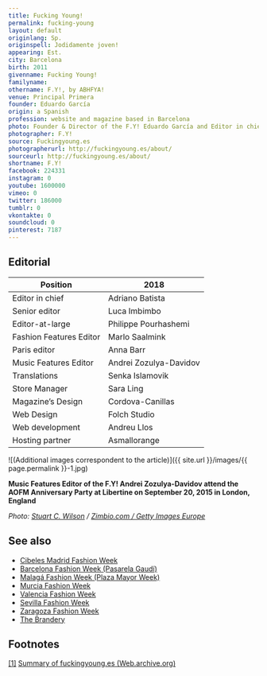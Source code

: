 ```yaml
---
title: Fucking Young!
permalink: fucking-young
layout: default
originlang: Sp.
originspell: Jodidamente joven!
appearing: Est.
city: Barcelona
birth: 2011
givenname: Fucking Young!
familyname:
othername: F.Y!, by ABHFYA!
venue: Principal Primera
founder: Eduardo García
origin: a Spanish
profession: website and magazine based in Barcelona
photo: Founder & Director of the F.Y! Eduardo García and Editor in chief  Adriano Batista.
photographer: F.Y!
source: Fuckingyoung.es
photographerurl: http://fuckingyoung.es/about/
sourceurl: http://fuckingyoung.es/about/
shortname: F.Y!
facebook: 224331
instagram: 0
youtube: 1600000
vimeo: 0
twitter: 186000
tumblr: 0
vkontakte: 0
soundcloud: 0
pinterest: 7187
---
```


## Editorial

|Position|2018|
|-|-|
|Editor in chief|Adriano Batista|
|Senior editor|Luca Imbimbo|
|Editor-at-large|Philippe Pourhashemi|
|Fashion Features Editor|Marlo Saalmink|
|Paris editor|Anna Barr|
|Music Features Editor|Andrei Zozulya-Davidov|
|Translations|Senka Islamovik|
|Store Manager|Sara Ling|
|Magazine’s Design|Cordova-Canillas|
|Web Design|Folch Studio|
|Web development|Andreu Llos|
|Hosting partner|Asmallorange|

![(Additional images correspondent to the article)]({{ site.url }}/images/{{ page.permalink }}-1.jpg)

**Music Features Editor of the F.Y! Andrei Zozulya-Davidov attend the AOFM Anniversary Party at Libertine on September 20, 2015 in London, England**

*Photo: [Stuart C. Wilson](index) / [Zimbio.com / Getty Images Europe](http://www.zimbio.com/photos/Andrei+Zozulya-Davidov/AOFM+10th+Anniversary+Party/jiOPnm-sIhV)*

## See also

+ [Cibeles Madrid Fashion Week](fashion-weeks-around-the-world)
+ [Barcelona Fashion Week (Pasarela Gaudí)](fashion-weeks-around-the-world)
+ [Malagá Fashion Week (Plaza Mayor Week)](fashion-weeks-around-the-world)
+ [Murcia Fashion Week](fashion-weeks-around-the-world)
+ [Valencia Fashion Week](fashion-weeks-around-the-world)
+ [Sevilla Fashion Week](fashion-weeks-around-the-world)
+ [Zaragoza Fashion Week](zaragoza-fashion-week)
+ [The Brandery](fashion-weeks-around-the-world)

## Footnotes

[[1]](#a1) <span id="f1"></span> [Summary of fuckingyoung.es (Web.archive.org)](https://web.archive.org/web/*/http://fuckingyoung.es)
